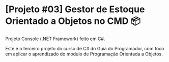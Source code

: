 # [Projeto #03] Gestor de Estoque Orientado a Objetos no CMD 📦
  Projeto Console (.NET Framework) feito em C#.

  Este é o terceiro projeto do curso de C# do Guia do Programador, com foco em aplicar o aprendizado do módulo de Programação Orientada a Objetos.
